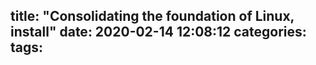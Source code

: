 title: "Consolidating the foundation of Linux, install"
date: 2020-02-14 12:08:12
categories:
tags:
---

